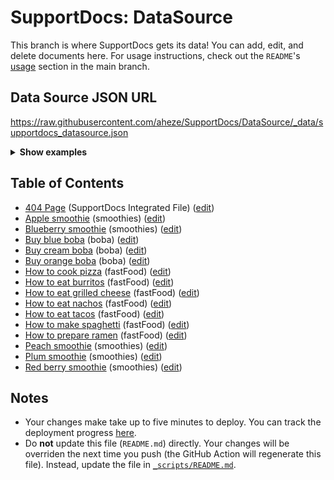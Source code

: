 # SupportDocs: DataSource
This branch is where SupportDocs gets its data! You can add, edit, and delete documents here. For usage instructions, check out the `README`'s [usage](https://github.com/aheze/SupportDocs#using-the-github-repo) section in the main branch.

## Data Source JSON URL
<a href="https://raw.githubusercontent.com/aheze/SupportDocs/DataSource/_data/supportdocs_datasource.json">https://raw.githubusercontent.com/aheze/SupportDocs/DataSource/_data/supportdocs_datasource.json</a>

<details>
<summary><strong>Show examples</strong></summary>

<hr>

### SwiftUI
```swift
struct SwiftUIExampleView_MinimalCode: View {
    let dataSource = URL(string: "https://raw.githubusercontent.com/aheze/SupportDocs/DataSource/_data/supportdocs_datasource.json")!
    @State var supportDocsPresented = false
    
    var body: some View {
        Button("Present SupportDocs from SwiftUI!") { supportDocsPresented = true }
        .sheet(isPresented: $supportDocsPresented, content: {
            SupportDocsView(dataSource: dataSource, isPresented: $supportDocsPresented)
        })
    }
}
```

### UIKit
```swift
class UIKitExampleController_MinimalCode: UIViewController {
    /**
    Connect this inside the storyboard.
    
    This is just for demo purposes, so it's not connected yet.
    */
    @IBAction func presentButtonPressed(_ sender: Any) {
        let dataSource = URL(string: "https://raw.githubusercontent.com/aheze/SupportDocs/DataSource/_data/supportdocs_datasource.json")!
    
        let supportDocsViewController = SupportDocsViewController(dataSource: dataSource)
        self.present(supportDocsViewController, animated: true, completion: nil)
    }
}
```

<hr>

</details>

## Table of Contents
- [404 Page](https://aheze.github.io/SupportDocs/404) (SupportDocs Integrated File) ([edit](https://github.com/aheze/SupportDocs/edit/DataSource/404.md))
- [Apple smoothie](https://aheze.github.io/SupportDocs/Sample-Smoothies/Apple) (smoothies) ([edit](https://github.com/aheze/SupportDocs/edit/DataSource/Sample-Smoothies/Apple.md))
- [Blueberry smoothie](https://aheze.github.io/SupportDocs/Sample-Smoothies/Blueberry) (smoothies) ([edit](https://github.com/aheze/SupportDocs/edit/DataSource/Sample-Smoothies/Blueberry.md))
- [Buy blue boba](https://aheze.github.io/SupportDocs/Sample-Boba/BuyBlueBoba) (boba) ([edit](https://github.com/aheze/SupportDocs/edit/DataSource/Sample-Boba/BuyBlueBoba.md))
- [Buy cream boba](https://aheze.github.io/SupportDocs/Sample-Boba/BuyCreamBoba) (boba) ([edit](https://github.com/aheze/SupportDocs/edit/DataSource/Sample-Boba/BuyCreamBoba.md))
- [Buy orange boba](https://aheze.github.io/SupportDocs/Sample-Boba/BuyOrangeBoba) (boba) ([edit](https://github.com/aheze/SupportDocs/edit/DataSource/Sample-Boba/BuyOrangeBoba.md))
- [How to cook pizza](https://aheze.github.io/SupportDocs/Sample-FastFood/HowToCookPizza) (fastFood) ([edit](https://github.com/aheze/SupportDocs/edit/DataSource/Sample-FastFood/HowToCookPizza.md))
- [How to eat burritos](https://aheze.github.io/SupportDocs/Sample-FastFood/HowToEatBurritos) (fastFood) ([edit](https://github.com/aheze/SupportDocs/edit/DataSource/Sample-FastFood/HowToEatBurritos.md))
- [How to eat grilled cheese](https://aheze.github.io/SupportDocs/Sample-FastFood/HowToEatGrilledCheese) (fastFood) ([edit](https://github.com/aheze/SupportDocs/edit/DataSource/Sample-FastFood/HowToEatGrilledCheese.md))
- [How to eat nachos](https://aheze.github.io/SupportDocs/Sample-FastFood/HowToEatNachos) (fastFood) ([edit](https://github.com/aheze/SupportDocs/edit/DataSource/Sample-FastFood/HowToEatNachos.md))
- [How to eat tacos](https://aheze.github.io/SupportDocs/Sample-FastFood/HowToEatTacos) (fastFood) ([edit](https://github.com/aheze/SupportDocs/edit/DataSource/Sample-FastFood/HowToEatTacos.md))
- [How to make spaghetti](https://aheze.github.io/SupportDocs/Sample-FastFood/HowToMakeSpaghetti) (fastFood) ([edit](https://github.com/aheze/SupportDocs/edit/DataSource/Sample-FastFood/HowToMakeSpaghetti.md))
- [How to prepare ramen](https://aheze.github.io/SupportDocs/Sample-FastFood/HowToPrepareRamen) (fastFood) ([edit](https://github.com/aheze/SupportDocs/edit/DataSource/Sample-FastFood/HowToPrepareRamen.md))
- [Peach smoothie](https://aheze.github.io/SupportDocs/Sample-Smoothies/Peach) (smoothies) ([edit](https://github.com/aheze/SupportDocs/edit/DataSource/Sample-Smoothies/Peach.md))
- [Plum smoothie](https://aheze.github.io/SupportDocs/Sample-Smoothies/Plum) (smoothies) ([edit](https://github.com/aheze/SupportDocs/edit/DataSource/Sample-Smoothies/Plum.md))
- [Red berry smoothie](https://aheze.github.io/SupportDocs/Sample-Smoothies/RedBerries) (smoothies) ([edit](https://github.com/aheze/SupportDocs/edit/DataSource/Sample-Smoothies/RedBerries.md))


## Notes
- Your changes make take up to five minutes to deploy. You can track the deployment progress [here](https://github.com/aheze/SupportDocs/deployments/activity_log?environment=github-pages).
- Do **not** update this file (`README.md`) directly. Your changes will be overriden the next time you push (the GitHub Action will regenerate this file). Instead, update the file in [`_scripts/README.md`](https://github.com/aheze/SupportDocs/edit/DataSource/_scripts/README.md). 